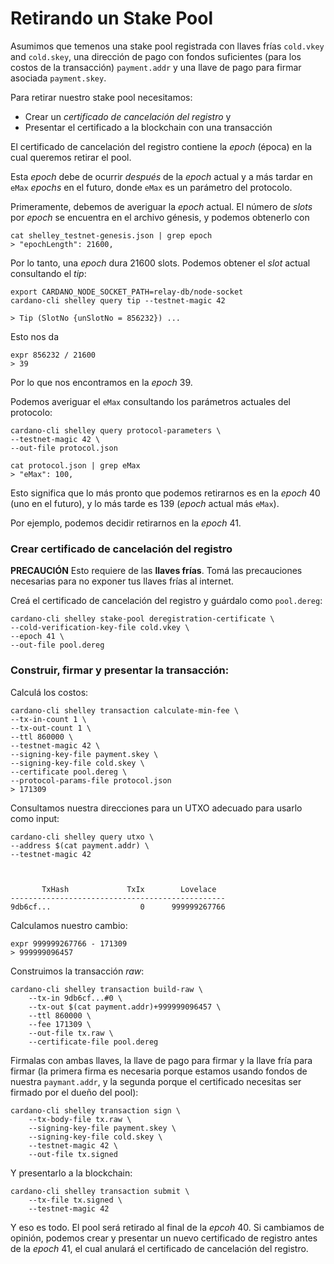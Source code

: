 # Retirando un Stake Pool


Asumimos que temenos una stake pool registrada con llaves frías `cold.vkey` and `cold.skey`, una dirección de pago con fondos suficientes (para los costos de la transacción) `payment.addr` y una llave de pago para firmar asociada `payment.skey`.

Para retirar nuestro stake pool necesitamos:

* Crear un _certificado de cancelación del registro_ y
* Presentar el certificado a la blockchain con una transacción

El certificado de cancelación del registro contiene la _epoch_ (época) en la cual queremos retirar el pool.

Esta _epoch_ debe de ocurrir _después_ de la _epoch_ actual y a más tardar en `eMax` _epochs_ en el futuro, donde `eMax` es un parámetro del protocolo.

Primeramente, debemos de averiguar la _epoch_ actual. El número de _slots_ por _epoch_ se encuentra en el archivo génesis, y podemos obtenerlo con

    cat shelley_testnet-genesis.json | grep epoch
    > "epochLength": 21600,

Por lo tanto, una _epoch_ dura 21600 slots. Podemos obtener el _slot_ actual consultando el _tip_:

    export CARDANO_NODE_SOCKET_PATH=relay-db/node-socket
    cardano-cli shelley query tip --testnet-magic 42

    > Tip (SlotNo {unSlotNo = 856232}) ...

Esto nos da

    expr 856232 / 21600
    > 39

Por lo que nos encontramos en la _epoch_ 39.

Podemos averiguar el `eMax` consultando los parámetros actuales del protocolo:

    cardano-cli shelley query protocol-parameters \
    --testnet-magic 42 \
    --out-file protocol.json

    cat protocol.json | grep eMax
    > "eMax": 100,

Esto significa que lo más pronto que podemos retirarnos es en la _epoch_ 40 (uno en el futuro), y lo más tarde es 139 (_epoch_ actual más `eMax`).  

Por ejemplo, podemos decidir retirarnos en la _epoch_ 41.

### Crear certificado de cancelación del registro

**PRECAUCIÓN** Esto requiere de las **llaves frías**. Tomá las precauciones necesarias para no exponer tus llaves frías al internet.

Creá el certificado de cancelación del registro y guárdalo como `pool.dereg`:

    cardano-cli shelley stake-pool deregistration-certificate \
    --cold-verification-key-file cold.vkey \
    --epoch 41 \
    --out-file pool.dereg

### Construir, firmar y presentar la transacción:

Calculá los costos:

    cardano-cli shelley transaction calculate-min-fee \
    --tx-in-count 1 \
    --tx-out-count 1 \
    --ttl 860000 \
    --testnet-magic 42 \
    --signing-key-file payment.skey \
    --signing-key-file cold.skey \
    --certificate pool.dereg \
    --protocol-params-file protocol.json
    > 171309

Consultamos nuestra direcciones para un UTXO adecuado para usarlo como input:

    cardano-cli shelley query utxo \
    --address $(cat payment.addr) \
    --testnet-magic 42



           TxHash             TxIx        Lovelace
    ------------------------------------------------
    9db6cf...                    0      999999267766

Calculamos nuestro cambio:

    expr 999999267766 - 171309
    > 999999096457

Construimos la transacción _raw_:

    cardano-cli shelley transaction build-raw \
        --tx-in 9db6cf...#0 \
        --tx-out $(cat payment.addr)+999999096457 \
        --ttl 860000 \
        --fee 171309 \
        --out-file tx.raw \
        --certificate-file pool.dereg

Firmalas con ambas llaves, la llave de pago para firmar y la llave fría para firmar (la primera firma es necesaria porque estamos usando fondos de nuestra `paymant.addr`,
y la segunda porque el certificado necesitas ser firmado por el dueño del pool):

    cardano-cli shelley transaction sign \
        --tx-body-file tx.raw \
        --signing-key-file payment.skey \
        --signing-key-file cold.skey \
        --testnet-magic 42 \
        --out-file tx.signed

Y presentarlo a la blockchain:

    cardano-cli shelley transaction submit \
        --tx-file tx.signed \
        --testnet-magic 42

Y eso es todo. El pool será retirado al final de la _epcoh_ 40. Si cambiamos de opinión, podemos crear y presentar un nuevo certificado de registro antes de la _epoch_ 41, el cual anulará el certificado de cancelación del registro.
